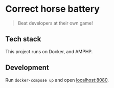 # Correct horse battery
> Beat developers at their own game!

## Tech stack
This project runs on Docker, and AMPHP.

## Development
Run `docker-compose up` and open [localhost:8080](http://localhost:8080).
